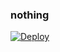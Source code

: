 ### nothing

[![Deploy](https://www.herokucdn.com/deploy/button.svg)](https://heroku.com/deploy?template=https://github.com/RaingerXD/v1)

